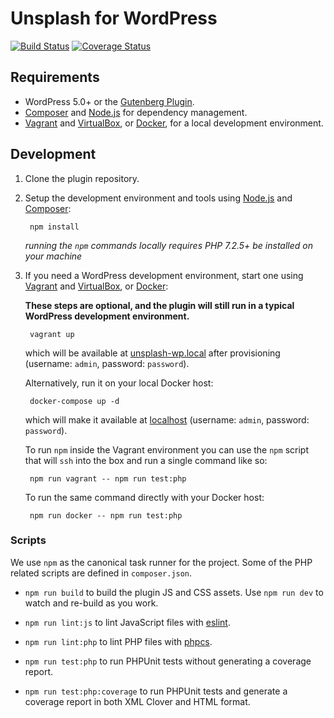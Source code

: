 # Unsplash for WordPress

[![Build Status](https://travis-ci.com/xwp/unsplash-wp.svg?token=DzyA3Sey2BLS5sL6HDJq&branch=master)](https://travis-ci.com/xwp/unsplash-wp)
[![Coverage Status](https://coveralls.io/repos/github/xwp/unsplash-wp/badge.svg?branch=master&t=mLvdmf)](https://coveralls.io/github/xwp/unsplash-wp?branch=master)

## Requirements

- WordPress 5.0+ or the [Gutenberg Plugin](https://wordpress.org/plugins/gutenberg/).
- [Composer](https://getcomposer.org) and [Node.js](https://nodejs.org) for dependency management.
- [Vagrant](https://www.vagrantup.com) and [VirtualBox](https://www.virtualbox.org), or [Docker](https://docs.docker.com/install/), for a local development environment.

## Development

1. Clone the plugin repository.

2. Setup the development environment and tools using [Node.js](https://nodejs.org) and [Composer](https://getcomposer.org):

		npm install

	_running the `npm` commands locally requires PHP 7.2.5+ be installed on your machine_

3. If you need a WordPress development environment, start one using [Vagrant](https://www.vagrantup.com/) and [VirtualBox](https://www.virtualbox.org/), or [Docker](https://docs.docker.com/install/):

	**These steps are optional, and the plugin will still run in a typical WordPress development environment.**

		vagrant up

	which will be available at [unsplash-wp.local](http://unsplash-wp.local) after provisioning (username: `admin`, password: `password`).

	Alternatively, run it on your local Docker host:

		docker-compose up -d

	which will make it available at [localhost](http://localhost)  (username: `admin`, password: `password`).

	To run `npm` inside the Vagrant environment you can use the `npm` script that will `ssh` into the box and run a single command like so:
    	
		npm run vagrant -- npm run test:php
	
	To run the same command directly with your Docker host:

		npm run docker -- npm run test:php

### Scripts

We use `npm` as the canonical task runner for the project. Some of the PHP related scripts are defined in `composer.json`.

- `npm run build` to build the plugin JS and CSS assets. Use `npm run dev` to watch and re-build as you work.

- `npm run lint:js` to lint JavaScript files with [eslint](https://eslint.org/).

- `npm run lint:php` to lint PHP files with [phpcs](https://github.com/squizlabs/PHP_CodeSniffer).

- `npm run test:php` to run PHPUnit tests without generating a coverage report.

- `npm run test:php:coverage` to run PHPUnit tests and generate a coverage report in both XML Clover and HTML format.
